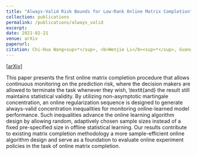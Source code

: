 ```yaml
---
title: "Always-Valid Risk Bounds for Low-Rank Online Matrix Completion"
collection: publications
permalink: /publications/always_valid
excerpt: 
date: 2021-02-21
venue: arXiv
paperurl:
citation: Chi-Hua Wang<sup>*</sup>, <b>Wenjie Li</b><sup>*</sup>, Guang Cheng.
---
```

[[arXiv](https://arxiv.org/abs/2211.10363)]

This paper presents the first online matrix completion procedure that allows continuous monitoring on the prediction risk, where the decision makers are allowed to terminate the task whenever they wish, \textit{and} the result still maintains statistical validity. 
By utilizing non-asymptotic martingale concentration, an online regularization sequence is designed to generate always-valid concentration inequalities for monitoring online-learned model performance. Such inequalities advance the online learning algorithm design by allowing random, adaptively chosen sample sizes instead of a fixed pre-specified size in offline statistical learning. Our results contribute to existing matrix completion methodology a more sample-efficient online algorithm design and serve as a foundation to evaluate online experiment policies in the task of online matrix completion.